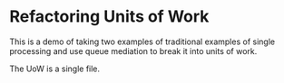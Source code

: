 # Refactoring Units of Work #

This is a demo of taking two examples of traditional examples of single processing and use queue mediation to break it into units of work.

The UoW is a single file.